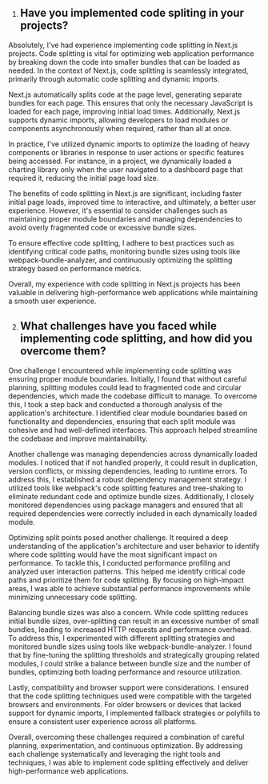 1. ## Have you implemented code spliting in your projects?

Absolutely, I've had experience implementing code splitting in Next.js projects. Code splitting is vital for optimizing web application performance by breaking down the code into smaller bundles that can be loaded as needed. In the context of Next.js, code splitting is seamlessly integrated, primarily through automatic code splitting and dynamic imports.

Next.js automatically splits code at the page level, generating separate bundles for each page. This ensures that only the necessary JavaScript is loaded for each page, improving initial load times. Additionally, Next.js supports dynamic imports, allowing developers to load modules or components asynchronously when required, rather than all at once.

In practice, I've utilized dynamic imports to optimize the loading of heavy components or libraries in response to user actions or specific features being accessed. For instance, in a project, we dynamically loaded a charting library only when the user navigated to a dashboard page that required it, reducing the initial page load size.

The benefits of code splitting in Next.js are significant, including faster initial page loads, improved time to interactive, and ultimately, a better user experience. However, it's essential to consider challenges such as maintaining proper module boundaries and managing dependencies to avoid overly fragmented code or excessive bundle sizes.

To ensure effective code splitting, I adhere to best practices such as identifying critical code paths, monitoring bundle sizes using tools like webpack-bundle-analyzer, and continuously optimizing the splitting strategy based on performance metrics.

Overall, my experience with code splitting in Next.js projects has been valuable in delivering high-performance web applications while maintaining a smooth user experience.

2. ## What challenges have you faced while implementing code splitting, and how did you overcome them?

One challenge I encountered while implementing code splitting was ensuring proper module boundaries. Initially, I found that without careful planning, splitting modules could lead to fragmented code and circular dependencies, which made the codebase difficult to manage. To overcome this, I took a step back and conducted a thorough analysis of the application's architecture. I identified clear module boundaries based on functionality and dependencies, ensuring that each split module was cohesive and had well-defined interfaces. This approach helped streamline the codebase and improve maintainability.

Another challenge was managing dependencies across dynamically loaded modules. I noticed that if not handled properly, it could result in duplication, version conflicts, or missing dependencies, leading to runtime errors. To address this, I established a robust dependency management strategy. I utilized tools like webpack's code splitting features and tree-shaking to eliminate redundant code and optimize bundle sizes. Additionally, I closely monitored dependencies using package managers and ensured that all required dependencies were correctly included in each dynamically loaded module.

Optimizing split points posed another challenge. It required a deep understanding of the application's architecture and user behavior to identify where code splitting would have the most significant impact on performance. To tackle this, I conducted performance profiling and analyzed user interaction patterns. This helped me identify critical code paths and prioritize them for code splitting. By focusing on high-impact areas, I was able to achieve substantial performance improvements while minimizing unnecessary code splitting.

Balancing bundle sizes was also a concern. While code splitting reduces initial bundle sizes, over-splitting can result in an excessive number of small bundles, leading to increased HTTP requests and performance overhead. To address this, I experimented with different splitting strategies and monitored bundle sizes using tools like webpack-bundle-analyzer. I found that by fine-tuning the splitting thresholds and strategically grouping related modules, I could strike a balance between bundle size and the number of bundles, optimizing both loading performance and resource utilization.

Lastly, compatibility and browser support were considerations. I ensured that the code splitting techniques used were compatible with the targeted browsers and environments. For older browsers or devices that lacked support for dynamic imports, I implemented fallback strategies or polyfills to ensure a consistent user experience across all platforms.

Overall, overcoming these challenges required a combination of careful planning, experimentation, and continuous optimization. By addressing each challenge systematically and leveraging the right tools and techniques, I was able to implement code splitting effectively and deliver high-performance web applications.
